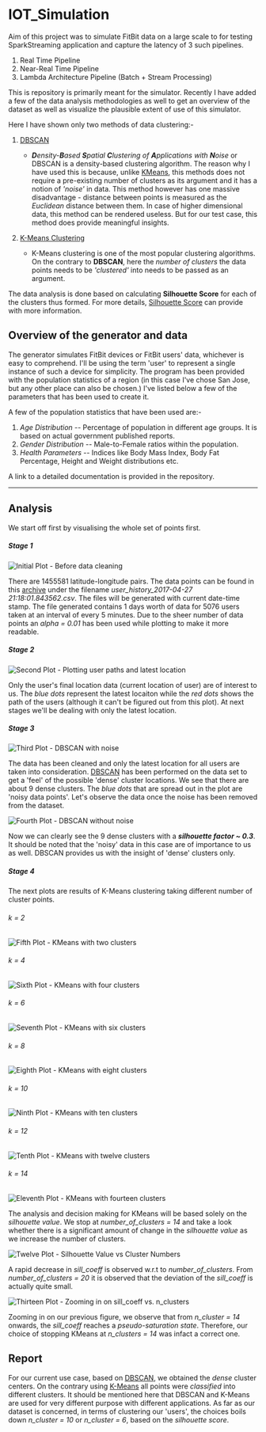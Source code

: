 # IOT_Simulation

Aim of this project was to simulate FitBit data on a large scale to for testing SparkStreaming
application and capture the latency of 3 such pipelines.

1. Real Time Pipeline
2. Near-Real Time Pipeline
3. Lambda Architecture Pipeline (Batch + Stream Processing)

This is repository is primarily meant for the simulator. Recently I have added a few of the 
data analysis methodologies as well to get an overview of the dataset as well as visualize
the plausible extent of use of this simulator.

Here I have shown only two methods of data clustering:-
1. [DBSCAN](https://en.wikipedia.org/wiki/DBSCAN)
    * ***D**ensity-**B**ased **S**patial **C**lustering of **A**pplications with **N**oise* or DBSCAN is a density-based
    clustering algorithm. The reason why I have used this is because, unlike 
    [KMeans](https://en.wikipedia.org/wiki/K-means_clustering), this methods does not require a
    pre-existing number of clusters as its argument and it has a notion of *'noise'* in data.
    This method however has one massive disadvantage - distance between points is measured as the 
    *Euclidean* distance between them. In case of higher dimensional data, this method can be 
    rendered useless. But for our test case, this method does provide meaningful insights.

2. [K-Means Clustering](https://en.wikipedia.org/wiki/K-means_clustering)
    * K-Means clustering is one of the most popular clustering algorithms. On the contrary to 
    **DBSCAN**, here the *number of clusters* the data points needs to be *'clustered'* into
    needs to be passed as an argument.

The data analysis is done based on calculating **Silhouette Score** for each of the clusters
thus formed. For more details,
[Silhouette Score](http://scikit-learn.org/stable/modules/generated/sklearn.metrics.silhouette_score.html#sklearn.metrics.silhouette_score)
can provide with more information.


## Overview of the generator and data

The generator simulates FitBit devices or FitBit users' data, whichever is easy to comprehend.
I'll be using the term 'user' to represent a single instance of such a device for simplicity.
The program has been provided with the population statistics of a region (in this case I've chose San
Jose, but any other place can also be chosen.) I've listed below a few of the parameters that
has been used to create it.

A few of the population statistics that have been used are:-
1. *Age Distribution* -- Percentage of population in different age groups. It is based on actual
government published reports.
2. *Gender Distribution* -- Male-to-Female ratios within the population.
3. *Health Parameters* -- Indices like Body Mass Index, Body Fat Percentage, Height and Weight
distributions etc.


A link to a detailed documentation is provided in the repository. 

-------------------


## Analysis

We start off first by visualising the whole set of points first.

##### Stage 1
![Initial Plot - Before data cleaning](https://github.com/sarkaraj/IOT_Simlutaion/blob/master/output/images/1_user_history_2017-04-27%2021:18:01_allpoints%20copy.png)

There are 1455581 latitude-longitude pairs. The data points can be found in this 
[archive](https://drive.google.com/open?id=0By71xL1Nx_SfR0hTekFXSGJPckk) under the filename 
*user_history_2017-04-27 21:18:01.843562.csv*. The files will be generated with current 
date-time stamp. The file generated contains 1 days worth of data for 5076 users taken at an interval
of every 5 minutes. Due to the sheer number of data points an *alpha = 0.01* has been used while
plotting to make it more readable.

##### Stage 2
![Second Plot - Plotting user paths and latest location](https://github.com/sarkaraj/IOT_Simlutaion/blob/master/output/images/2_user_history_2017-04-27%2021:18:01_grouped%20copy.png)

Only the user's final location data (current location of user) are of interest to us. The *blue dots* represent the latest
locaiton while the *red dots* shows the path of the users (although it can't be figured out from
this plot). At next stages we'll be dealing with only the latest location.

##### Stage 3
![Third Plot - DBSCAN with noise](https://github.com/sarkaraj/IOT_Simlutaion/blob/master/output/images/3_user_history_2017-04-27%2021:18:01_DBSCAN%20copy.png)

The data has been cleaned and only the latest location for all users are taken into consideration.
[DBSCAN](https://en.wikipedia.org/wiki/DBSCAN) has been performed on the data set to get a 'feel'
of the possible 'dense' cluster locations. We see that there are about 9 dense clusters.
The *blue dots* that are spread out in the plot are 'noisy data points'. Let's observe the data
once the noise has been removed from the dataset.

![Fourth Plot - DBSCAN without noise](https://github.com/sarkaraj/IOT_Simlutaion/blob/master/output/images/4_user_history_2017-04-27%2021:18:01_DBSCAN_without_noise%20copy.png)

Now we can clearly see the 9 dense clusters with a *__silhouette factor ~ 0.3__*. It should be noted that the 'noisy' data in this 
case are of importance to us as well. DBSCAN provides us with the insight of 'dense' clusters 
only.

##### Stage 4

The next plots are results of K-Means clustering taking different number of cluster points.

###### k = 2
![Fifth Plot - KMeans with two clusters](https://github.com/sarkaraj/IOT_Simlutaion/blob/master/output/images/8_user_history_2017-04-27%2021:18:01_k_means_2%20copy.png)

###### k = 4
![Sixth Plot - KMeans with four clusters](https://github.com/sarkaraj/IOT_Simlutaion/blob/master/output/images/9_user_history_2017-04-27%2021:18:01_k_means_4%20copy.png)

###### k = 6
![Seventh Plot - KMeans with six clusters](https://github.com/sarkaraj/IOT_Simlutaion/blob/master/output/images/10_user_history_2017-04-27%2021:18:01_k_means_6%20copy.png)

###### k = 8
![Eighth Plot - KMeans with eight clusters](https://github.com/sarkaraj/IOT_Simlutaion/blob/master/output/images/11_user_history_2017-04-27%2021:18:01_k_means_8%20copy.png)

###### k = 10
![Ninth Plot - KMeans with ten clusters](https://github.com/sarkaraj/IOT_Simlutaion/blob/master/output/images/6_user_history_2017-04-27%2021:18:01_k_means_10%20copy.png)

###### k = 12
![Tenth Plot - KMeans with twelve clusters](https://github.com/sarkaraj/IOT_Simlutaion/blob/master/output/images/7_user_history_2017-04-27%2021:18:01_k_means_12%20copy.png)

###### k = 14
![Eleventh Plot - KMeans with fourteen clusters](https://github.com/sarkaraj/IOT_Simlutaion/blob/master/output/images/5_user_history_2017-04-27%2021:18:01_k_means_14%20copy.png)

The analysis and decision making for KMeans will be based solely on the *silhouette value*. 
We stop at *number_of_clusters = 14* and take a look whether there is a significant amount of
change in the *silhouette value* as we increase the number of clusters.

![Twelve Plot - Silhouette Value vs Cluster Numbers](https://github.com/sarkaraj/IOT_Simlutaion/blob/master/output/images/sill_coeff_vs_clusters.png)

A rapid decrease in *sill_coeff* is observed w.r.t to *number_of_clusters*. From
*number_of_clusters = 20* it is observed that the deviation of the *sill_coeff* is actually 
quite small.

![Thirteen Plot - Zooming in on sill_coeff vs. n_clusters](https://github.com/sarkaraj/IOT_Simlutaion/blob/master/output/images/cluster_2_to_20.png)

Zooming in on our previous figure, we observe that from *n_cluster = 14* onwards, 
the *sill_coeff* reaches a *pseudo-saturation state*.
Therefore, our choice of stopping KMeans at *n_clusters = 14* was infact a correct one.

## Report

For our current use case, based on [DBSCAN](https://en.wikipedia.org/wiki/DBSCAN), we obtained 
the *dense* cluster centers. On the contrary using [K-Means](https://en.wikipedia.org/wiki/K-means_clustering)
 all points were *classified* into different clusters. It should be mentioned here that 
 DBSCAN and K-Means are used for very different purpose with different applications.
As far as our dataset is concerned, in terms of clustering our 'users', the choices boils down 
 *n_cluster = 10* or *n_cluster = 6*, based on the *silhouette score*.
 

